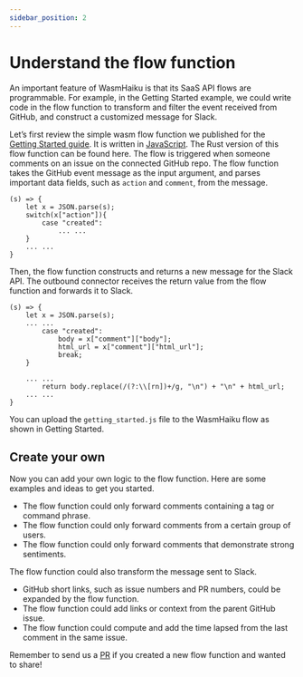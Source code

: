 ```yaml
---
sidebar_position: 2
---
```


# Understand the flow function

An important feature of WasmHaiku is that its SaaS API flows are programmable. For example, in the Getting Started example, we could write code in the flow function to transform and filter the event received from GitHub, and construct a customized message for Slack.

Let’s first review the simple wasm flow function we published for the [Getting Started guide](getting-started-javascript.md). It is written in [JavaScript](https://github.com/second-state/flow-functions/tree/main/getting-started/javascript). The Rust version of this flow function can be found here. The flow is triggered when someone comments on an issue on the connected GitHub repo. The flow function takes the GitHub event message as the input argument, and parses important data fields, such as `action` and `comment`, from the message.


```
(s) => {
    let x = JSON.parse(s);
    switch(x["action"]){
        case "created":
            ... ...
    }
    ... ...
}
```


Then, the flow function constructs and returns a new message for the Slack API. The outbound connector receives the return value from the flow function and forwards it to Slack. 


```
(s) => {
    let x = JSON.parse(s);
    ... ...
        case "created":
            body = x["comment"]["body"];
            html_url = x["comment"]["html_url"];
            break;
    }

    ... ...
        return body.replace(/(?:\\[rn])+/g, "\n") + "\n" + html_url;
    ... ...
}
```


You can upload the `getting_started.js` file to the WasmHaiku flow as shown in Getting Started.


## Create your own

Now you can add your own logic to the flow function. Here are some examples and ideas to get you started.


* The flow function could only forward comments containing a tag or command phrase. 
* The flow function could only forward comments from a certain group of users.
* The flow function could only forward comments that demonstrate strong sentiments.


The flow function could also transform the message sent to Slack.


* GitHub short links, such as issue numbers and PR numbers, could be expanded by the flow function.
* The flow function could add links or context from the parent GitHub issue.
* The flow function could compute and add the time lapsed from the last comment in the same issue.


Remember to send us a [PR](https://github.com/second-state/flow-functions/) if you created a new flow function and wanted to share!




